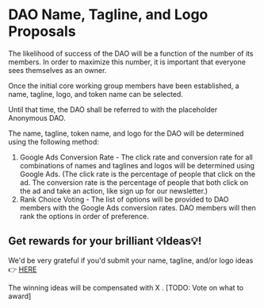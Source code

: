# DAO Name, Tagline, and Logo Proposals

The likelihood of success of the DAO will be a function of the number of its members.  In order to maximize this number, it is important that everyone sees themselves as an owner.

Once the initial core working group members have been established, a name, tagline, logo, and token name can be selected.

Until that time, the DAO shall be referred to with the placeholder Anonymous DAO.

The name, tagline, token name, and logo for the DAO will be determined using the following method:

1. Google Ads Conversion Rate - The click rate and conversion rate for all combinations of names and taglines and logos will be determined using Google Ads. (The click rate is the percentage of people that click on the ad. The conversion rate is the percentage of people that both click on the ad and take an action, like sign up for our newsletter.)
2. Rank Choice Voting - The list of options will be provided to DAO members with the Google Ads conversion rates. DAO members will then rank the options in order of preference.

## Get rewards for your brilliant 💡Ideas💡!

We'd be very grateful if you'd submit your name, tagline, and/or logo ideas 👉 [HERE](https://forms.gle/Yf6TGNxR5zrYf9EG7)

The winning ideas will be compensated with X . [TODO: Vote on what to award]


